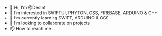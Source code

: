 - 👋 Hi, I’m @DesInt
- 👀 I’m interested in SWIFTUI, PHYTON, CSS, FIREBASE, ARDUINO & C++
- 🌱 I’m currently learning SWIFT, ARDUINO & CSS
- 💞️ I’m looking to collaborate on projects
- 📫 How to reach me ...

<!---
DesInt/DesInt is a ✨ special ✨ repository because its `README.md` (this file) appears on your GitHub profile.
You can click the Preview link to take a look at your changes.
--->

